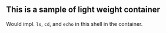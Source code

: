 This is a sample of light weight container
---

Would impl. `ls`, `cd`, and `echo` in this shell in the container.
